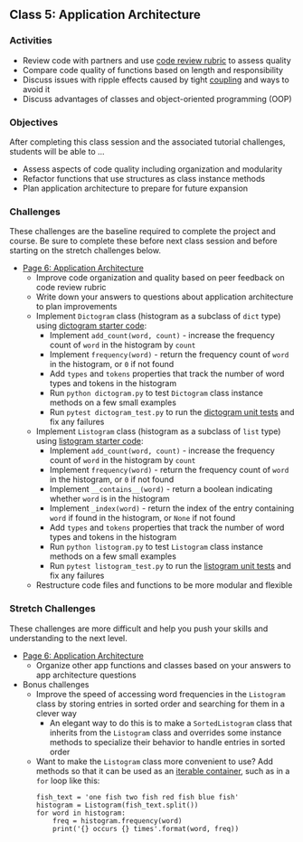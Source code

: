 ## Class 5: Application Architecture

### Activities
- Review code with partners and use [code review rubric] to assess quality
- Compare code quality of functions based on length and responsibility
- Discuss issues with ripple effects caused by tight [coupling] and ways to avoid it
- Discuss advantages of classes and object-oriented programming (OOP)

### Objectives
After completing this class session and the associated tutorial challenges, students will be able to ...
- Assess aspects of code quality including organization and modularity
- Refactor functions that use structures as class instance methods
- Plan application architecture to prepare for future expansion

### Challenges
These challenges are the baseline required to complete the project and course.
Be sure to complete these before next class session and before starting on the stretch challenges below.
- [Page 6: Application Architecture]
    - Improve code organization and quality based on peer feedback on code review rubric
    - Write down your answers to questions about application architecture to plan improvements
    - Implement `Dictogram` class (histogram as a subclass of `dict` type) using [dictogram starter code]:
        - Implement `add_count(word, count)` - increase the frequency count of `word` in the histogram by `count`
        - Implement `frequency(word)` - return the frequency count of `word` in the histogram, or `0` if not found
        - Add `types` and `tokens` properties that track the number of word types and tokens in the histogram
        - Run `python dictogram.py` to test `Dictogram` class instance methods on a few small examples
        - Run `pytest dictogram_test.py` to run the [dictogram unit tests] and fix any failures
    - Implement `Listogram` class (histogram as a subclass of `list` type) using [listogram starter code]:
        - Implement `add_count(word, count)` - increase the frequency count of `word` in the histogram by `count`
        - Implement `frequency(word)` - return the frequency count of `word` in the histogram, or `0` if not found
        - Implement `__contains__(word)` - return a boolean indicating whether `word` is in the histogram
        - Implement `_index(word)` - return the index of the entry containing `word` if found in the histogram, or `None` if not found
        - Add `types` and `tokens` properties that track the number of word types and tokens in the histogram
        - Run `python listogram.py` to test `Listogram` class instance methods on a few small examples
        - Run `pytest listogram_test.py` to run the [listogram unit tests] and fix any failures
    - Restructure code files and functions to be more modular and flexible

### Stretch Challenges
These challenges are more difficult and help you push your skills and understanding to the next level.
- [Page 6: Application Architecture]
    - Organize other app functions and classes based on your answers to app architecture questions
- Bonus challenges
    - Improve the speed of accessing word frequencies in the `Listogram` class by storing entries in sorted order and searching for them in a clever way
        - An elegant way to do this is to make a `SortedListogram` class that inherits from the `Listogram` class and overrides some instance methods to specialize their behavior to handle entries in sorted order
    - Want to make the `Listogram` class more convenient to use? Add methods so that it can be used as an [iterable container], such as in a `for` loop like this:
        ```
        fish_text = 'one fish two fish red fish blue fish'
        histogram = Listogram(fish_text.split())
        for word in histogram:
            freq = histogram.frequency(word)
            print('{} occurs {} times'.format(word, freq))
        ```


[code review rubric]: http://make.sc/code-review-rubric
[Page 6: Application Architecture]: https://www.makeschool.com/academy/tutorial/tweet-generator-data-structures-probability-with-python/application-architecture
[coupling]: https://en.wikipedia.org/wiki/Coupling_(computer_programming)
[iterable container]: https://docs.python.org/3/library/stdtypes.html#typeiter

[dictogram starter code]: ../Code/dictogram.py
[dictogram unit tests]: ../Code/dictogram_test.py
[listogram starter code]: ../Code/listogram.py
[listogram unit tests]: ../Code/listogram_test.py
